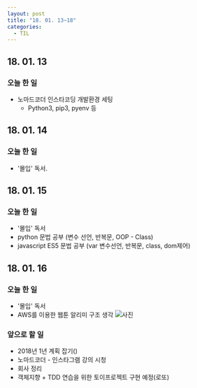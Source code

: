 ```yaml
---
layout: post
title: "18. 01. 13~18"
categories:
  - TIL
---
```


## 18. 01. 13
### 오늘 한 일
- 노마드코더 인스타코딩 개발환경 세팅
  - Python3, pip3, pyenv 등

## 18. 01. 14
### 오늘 한 일
- '몰입' 독서.

## 18. 01. 15
### 오늘 한 일
- '몰입' 독서
- python 문법 공부 (변수 선언, 반복문, OOP - Class)
- javascript ES5 문법 공부 (var 변수선언, 반복문, class, dom제어)

## 18. 01. 16
### 오늘 한 일
- '몰입' 독서
- AWS를 이용한 웹툰 알리미 구조 생각
![사진](https://drive.google.com/uc?id=1syCD833irq-X4Nd5NlHRTTxmta46QTG3)

### 앞으로 할 일
- 2018년 1년 계획 잡기()
-	노마드코더 - 인스타그램 강의 시청
-	회사 정리
-	객체지향 + TDD 연습을 위한 토이프로젝트 구현 예정(로또)
